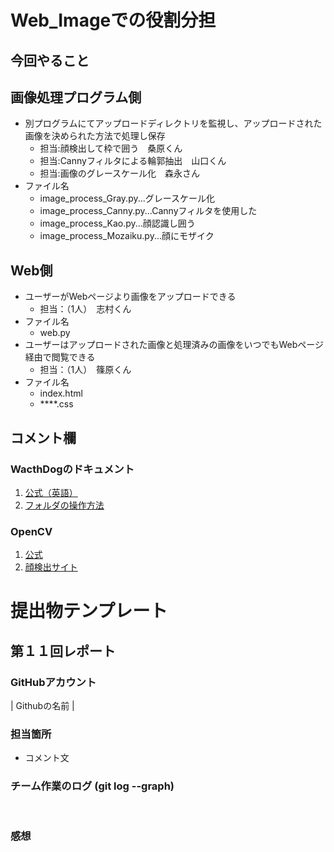 # Web_Imageでの役割分担
## 今回やること
 ## 画像処理プログラム側
  - 別プログラムにてアップロードディレクトリを監視し、アップロードされた画像を決められた方法で処理し保存
    - 担当:顔検出して枠で囲う　桑原くん
    - 担当:Cannyフィルタによる輪郭抽出　山口くん
    - 担当:画像のグレースケール化　森永さん
  - ファイル名
    - image_process_Gray.py...グレースケール化
    - image_process_Canny.py...Cannyフィルタを使用した
    - image_process_Kao.py...顔認識し囲う
    - image_process_Mozaiku.py...顔にモザイク
 ## Web側
  - ユーザーがWebページより画像をアップロードできる
    - 担当：（1人）　志村くん
  - ファイル名
    - web.py
  - ユーザーはアップロードされた画像と処理済みの画像をいつでもWebページ経由で閲覧できる
    - 担当：（1人）　篠原くん
  - ファイル名
    - index.html
    - ****.css
 ## コメント欄
  ### WacthDogのドキュメント
  1. [公式（英語）](https://pythonhosted.org/watchdog/)
  2. [フォルダの操作方法](https://ailog.site/2020/03/06/0306/)
  ### OpenCV
  1. [公式](http://opencv.jp/opencv-2svn/py/)
  2. [顔検出サイト](https://note.nkmk.me/python-opencv-face-detection-haar-cascade/)
  
# 提出物テンプレート
 ## 第１１回レポート
  ### GitHubアカウント
  | Githubの名前  |
  ### 担当箇所
  - コメント文
  ### チーム作業のログ (git log --graph)
  <pre>
  </pre>
  ### 感想
  
